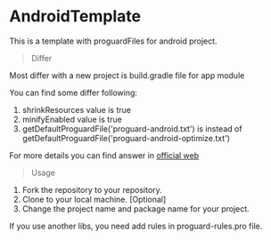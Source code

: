 # AndroidTemplate
This is a template with proguardFiles for android project.

>Differ

Most differ with a new project is build.gradle file for app module

You can find some differ following:

1. shrinkResources value is true
2. minifyEnabled value is true
3. getDefaultProguardFile('proguard-android.txt') is instead of getDefaultProguardFile('proguard-android-optimize.txt')

For more details you can find answer in [official web](https://developer.android.com/studio/build/shrink-code.html?hl=zh-cn)

>Usage

1. Fork the repository to your repository.
2. Clone to your local machine. [Optional]
3. Change the project name and package name for your project.

If you use another libs, you need add rules in proguard-rules.pro file.